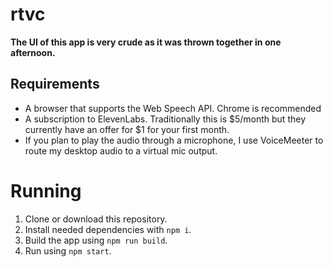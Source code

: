 # rtvc
**The UI of this app is very crude as it was thrown together in one afternoon.**

## Requirements
- A browser that supports the Web Speech API. Chrome is recommended
- A subscription to ElevenLabs. Traditionally this is $5/month but they currently have an offer for $1 for your first month.
- If you plan to play the audio through a microphone, I use VoiceMeeter to route my desktop audio to a virtual mic output.

# Running
1. Clone or download this repository.
2. Install needed dependencies with `npm i`.
3. Build the app using `npm run build`.
4. Run using `npm start`.
